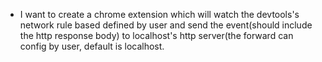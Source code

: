 - I want to create a chrome extension which will watch the devtools's network rule based defined by user and send the event(should include the http response body) to localhost's http server(the forward can config by user, default is localhost.
